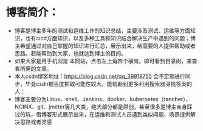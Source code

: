 # 博客简介：

* 博客是博主多年的测试和运维工作的知识总结，主要涉及测试、运维等方面知识，也有cicd方面知识，以及多种工具和知识结合解决生产中遇到的问题；博主希望通过对自己掌握的知识进行汇总，展示出来，给需要的人提供帮助或者思路。若能帮助到大家，也就达到博主的目的。
* 如果大家是用手机浏览 本网站，点击左上角四个横岗，即可看到目录树，来查看所需的文章。
* 本人csdn博客地址：https://blog.csdn.net/qq_39919755  会不定期进行同步，毕竟csdn被百度抓取可能性较大，能帮助到更多利用搜索器寻找答案的人；
* 博客主要分为Linux、shell、Jenkins、docker、kubernetes（rancher）、NGINX、git、jmeter等几大类，绝大部分都是原创，甚至很多是博主亲身踩过的坑，借博客形式展示出来，在运维和测试人员遇到类似问题、场景提供解决思路或者灵感

